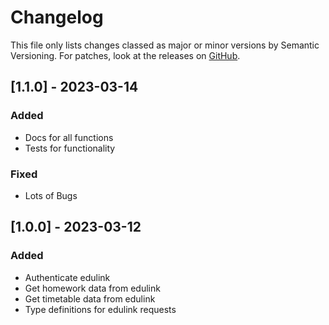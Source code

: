 # Changelog

This file only lists changes classed as major or minor versions by Semantic Versioning. For patches, look at the releases
on [GitHub](https://github.com/chopster44/edulinkone-api).

## [1.1.0] - 2023-03-14
### Added
- Docs for all functions
- Tests for functionality
### Fixed
- Lots of Bugs

## [1.0.0] - 2023-03-12
### Added
- Authenticate edulink
- Get homework data from edulink
- Get timetable data from edulink
- Type definitions for edulink requests